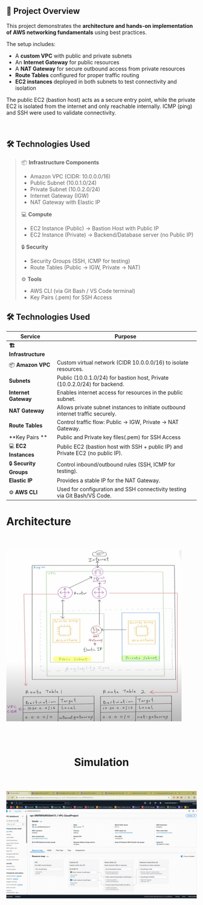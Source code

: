 ## 📖 Project Overview

This project demonstrates the **architecture and hands-on implementation of AWS networking fundamentals** using best practices.  

The setup includes:  
- A **custom VPC** with public and private subnets  
- An **Internet Gateway** for public resources  
- A **NAT Gateway** for secure outbound access from private resources  
- **Route Tables** configured for proper traffic routing  
- **EC2 instances** deployed in both subnets to test connectivity and isolation  

The public EC2 (bastion host) acts as a secure entry point, while the private EC2 is isolated from the internet and only reachable internally. ICMP (ping) and SSH were used to validate connectivity.  

<br>

## 🛠️ Technologies Used

> 📦 **Infrastructure Components**
> - Amazon VPC (CIDR: 10.0.0.0/16)  
> - Public Subnet (10.0.1.0/24)  
> - Private Subnet (10.0.2.0/24)  
> - Internet Gateway (IGW)  
> - NAT Gateway with Elastic IP  
>
> 💻 **Compute**
> - EC2 Instance (Public) → Bastion Host with Public IP  
> - EC2 Instance (Private) → Backend/Database server (no Public IP)  
>
> 🔒 **Security**
> - Security Groups (SSH, ICMP for testing)  
> - Route Tables (Public → IGW, Private → NAT)  
>
> ⚙️ **Tools**
> - AWS CLI (via Git Bash / VS Code terminal)  
> - Key Pairs (.pem) for SSH Access  



## 🛠️ Technologies Used

| Service            | Purpose                                                                 |
|--------------------|-------------------------------------------------------------------------|
| **🏗️ Infrastructure**                                            |
| 📦 **Amazon VPC**     | Custom virtual network (CIDR 10.0.0.0/16) to isolate resources.          |
| **Subnets**        | Public (10.0.1.0/24) for bastion host, Private (10.0.2.0/24) for backend.|
| **Internet Gateway** | Enables internet access for resources in the public subnet.            |
| **NAT Gateway**    | Allows private subnet instances to initiate outbound internet traffic securely. |
| **Route Tables**   | Control traffic flow: Public → IGW, Private → NAT Gateway.               |
| **Key Pairs **   | Public and Private key files(.pem) for SSH Access                 |
| 💻 **EC2 Instances**  | Public EC2 (bastion host with SSH + public IP) and Private EC2 (no public IP). |
| 🔒 **Security Groups**| Control inbound/outbound rules (SSH, ICMP for testing).                  |
| **Elastic IP**     | Provides a stable IP for the NAT Gateway.                               |
| ⚙️ **AWS CLI**        | Used for configuration and SSH connectivity testing via Git Bash/VS Code. |



# <p><b>Architecture</b></p>

<br>

![Image Description](Picture1.jpg)

<br>
<br>

# <p align="center"><b>Simulation</b></p>

<br>

![Lex Demo](gif/gif.gif)

